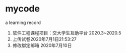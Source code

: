 # mycode
a learning record
1. 软件工程课程项目：交大学生互助平台 2020.3~2020.5 
2. 上传试卷2020年7月1日21:53:27
3. 修改绑定邮箱 2020年7月10日
